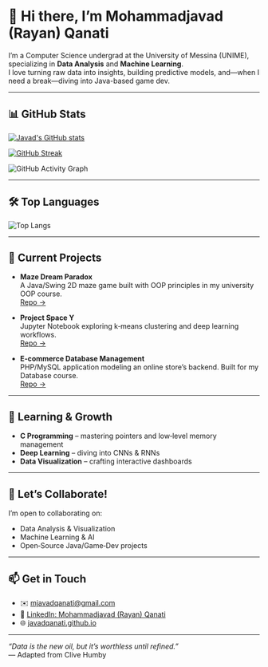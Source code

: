 # 👋 Hi there, I’m Mohammadjavad (Rayan) Qanati

I’m a Computer Science undergrad at the University of Messina (UNIME), specializing in **Data Analysis** and **Machine Learning**.  
I love turning raw data into insights, building predictive models, and—when I need a break—diving into Java-based game dev.

---

## 📊 GitHub Stats

<!-- GitHub Readme Stats -->
[![Javad's GitHub stats](https://github-readme-stats.vercel.app/api?username=javadqanati&show_icons=true&theme=radical&count_private=true)](https://github.com/javadqanati)  
<!-- Streak Stats -->
[![GitHub Streak](https://github-readme-streak-stats.herokuapp.com/?user=javadqanati&theme=radical)](https://git.io/streak-stats)  
<!-- Activity Graph -->
![GitHub Activity Graph](https://github-readme-activity-graph.vercel.app/graph?username=javadqanati&theme=radical)

---

## 🛠️ Top Languages

![Top Langs](https://github-readme-stats.vercel.app/api/top-langs/?username=javadqanati&layout=compact&theme=radical&langs_count=8)

---

## 🔭 Current Projects

- **Maze Dream Paradox**  
  A Java/Swing 2D maze game built with OOP principles in my university OOP course.  
  [Repo →](https://github.com/javadqanati/Dream_Paradox_Maze)

- **Project Space Y**  
  Jupyter Notebook exploring k‑means clustering and deep learning workflows.  
  [Repo →](https://github.com/javadqanati/Project-Space-Y)

- **E‑commerce Database Management**  
  PHP/MySQL application modeling an online store’s backend. Built for my Database course.  
  [Repo →](https://github.com/javadqanati/Ecommerce-DB)

---

## 🌱 Learning & Growth

- **C Programming** – mastering pointers and low‑level memory management  
- **Deep Learning** – diving into CNNs & RNNs  
- **Data Visualization** – crafting interactive dashboards  

---

## 💬 Let’s Collaborate!

I’m open to collaborating on:

- Data Analysis & Visualization  
- Machine Learning & AI  
- Open‑Source Java/Game‑Dev projects  

---

## 📫 Get in Touch

- ✉️ [mjavadqanati@gmail.com](mailto:mjavadqanati@gmail.com)  
- 🔗 [LinkedIn: Mohammadjavad (Rayan) Qanati](https://www.linkedin.com/in/mohammadjavad-qanati-2313231a1/)  
- 🌐 [javadqanati.github.io](https://javadqanati.github.io/) 

---

*“Data is the new oil, but it’s worthless until refined.”*  
— Adapted from Clive Humby  
